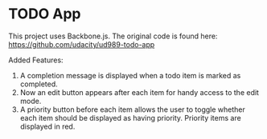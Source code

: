 # TODO App

This project uses Backbone.js.
The original code is found here: https://github.com/udacity/ud989-todo-app

Added Features:

1. A completion message is displayed when a todo item is marked as completed.
2. Now an edit button appears after each item for handy access to the edit mode.
3. A priority button before each item allows the user to toggle whether each item
  should be displayed as having priority. Priority items are displayed in red.
